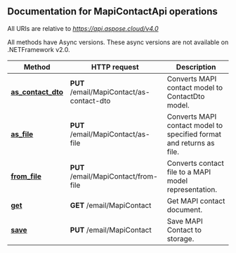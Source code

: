 

## Documentation for MapiContactApi operations

All URIs are relative to *https://api.aspose.cloud/v4.0*

All methods have Async versions. These async versions are not available on .NETFramework v2.0.

Method | HTTP request | Description
------------- | ------------- | -------------
[**as_contact_dto**](MapiContactApi.md#as_contact_dto)| **PUT** /email/MapiContact/as-contact-dto| Converts MAPI contact model to ContactDto model.             
[**as_file**](MapiContactApi.md#as_file)| **PUT** /email/MapiContact/as-file| Converts MAPI contact model to specified format and returns as file.             
[**from_file**](MapiContactApi.md#from_file)| **PUT** /email/MapiContact/from-file| Converts contact file to a MAPI model representation.             
[**get**](MapiContactApi.md#get)| **GET** /email/MapiContact| Get MAPI contact document.             
[**save**](MapiContactApi.md#save)| **PUT** /email/MapiContact| Save MAPI Contact to storage.             
